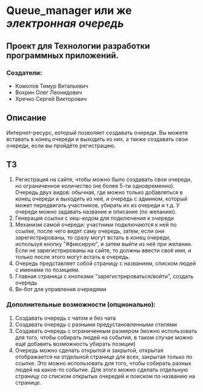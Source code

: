 
# Queue_manager или же *электронная очередь*

## Проект для Технологии разработки программных приложений. 

### Создатели:
- Комолов Тимур Витальевич
- Вохрин Олег Леонидович
- Хречко Сергей Викторович

## Описание

Интернет-ресурс, который позволяет создавать очереди. Вы можете вставать в конец очереди и выходить из них, а также создавать свои очереди, если вы пройдёте регистрацию.

## ТЗ

1. Регистрация на сайте, чтобы можно было создавать свои очереди, но ограниченное количество (не более 5-ти одновременно). Очередь двух видов: обычная, где можно только добавляться в конец очереди и выходить из неё, и очередь с админом, который может передвигать участников, убирать их из очереди и т.д. У очереди можно задавать название и описание (по желанию). 
2. Генерация ссылки с хеш-кодом для подключения к очереди
3. Механизм самой очереди: участники подключаются к ней по ссылке, после чего видят саму очередь, затем, если они зарегистрированы, то сразу могут встать в конец очереди, используя кнопку "#фиксирую", и затем выйти из неё при желании. Если не зарегистрированы на сайте, то должны ввести своё имя, и только после этого могут встать в очередь. 
4. Очередь представляет собой страницу с названием, списком людей с именами по позициям. 
5. Главная страница с кнопками "зарегистрироваться/войти", создать очередь
6. Вк-бот для управления очередями

### Дополнительные возможности (опционально):
1. Создавать очередь с чатом и без чата
2. Создавать очередь с разными предустановленными стилями
3. Создавать очередь с ограниченным размером (можно использовать для того, чтобы собирать людей на события, в таком случае можно ещё добавить возможность убирать позиции)
4. Очередь можно сделать открытой и закрытой, открытая отображается на отдельной странице для всех, закрытая только по ссылке. Это можно использовать для того, чтобы собирать разных людей на какое-то событие. Для этого можно сделать отдельную страницу со списком открытых очередей и поиском по названию на странице.
